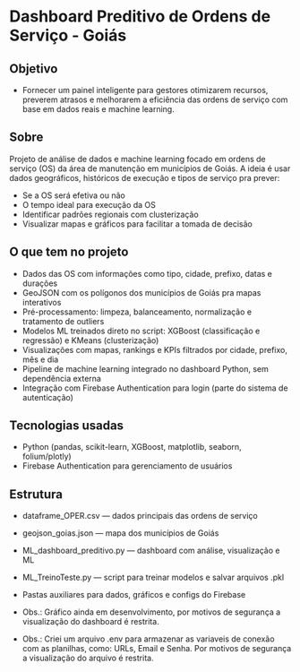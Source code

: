 # Dashboard Preditivo de Ordens de Serviço - Goiás

## Objetivo
- Fornecer um painel inteligente para gestores otimizarem recursos, preverem atrasos e melhorarem a eficiência das ordens de serviço com base em dados reais e machine learning.

## Sobre
Projeto de análise de dados e machine learning focado em ordens de serviço (OS) da área de manutenção em municípios de Goiás. A ideia é usar dados geográficos, históricos de execução e tipos de serviço pra prever:
- Se a OS será efetiva ou não
- O tempo ideal para execução da OS
- Identificar padrões regionais com clusterização
- Visualizar mapas e gráficos para facilitar a tomada de decisão

## O que tem no projeto
- Dados das OS com informações como tipo, cidade, prefixo, datas e durações
- GeoJSON com os polígonos dos municípios de Goiás pra mapas interativos
- Pré-processamento: limpeza, balanceamento, normalização e tratamento de outliers
- Modelos ML treinados direto no script: XGBoost (classificação e regressão) e KMeans (clusterização)
- Visualizações com mapas, rankings e KPIs filtrados por cidade, prefixo, mês e dia
- Pipeline de machine learning integrado no dashboard Python, sem dependência externa
- Integração com Firebase Authentication para login (parte do sistema de autenticação)

## Tecnologias usadas
- Python (pandas, scikit-learn, XGBoost, matplotlib, seaborn, folium/plotly)
- Firebase Authentication para gerenciamento de usuários

## Estrutura
- dataframe_OPER.csv — dados principais das ordens de serviço
- geojson_goias.json — mapa dos municípios de Goiás
- ML_dashboard_preditivo.py — dashboard com análise, visualização e ML
- ML_TreinoTeste.py — script para treinar modelos e salvar arquivos .pkl
- Pastas auxiliares para dados, gráficos e configs do Firebase

- Obs.: Gráfico ainda em desenvolvimento, por motivos de segurança a visualização do dashboard é restrita.
- Obs.: Criei um arquivo .env para armazenar as variaveis de conexão com as planilhas, como: URLs, Email e Senha. Por motivos de segurança a visualização do arquivo é restrita.

